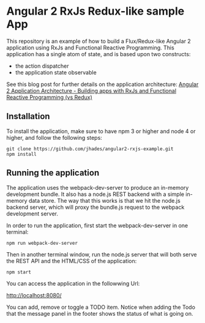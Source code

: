 # Angular 2 RxJs Redux-like sample App

This repository is an example of how to build a Flux/Redux-like Angular 2 application using RxJs and Functional Reactive Programming. This application has a single atom of state, and is based upon two constructs:

- the action dispatcher
- the application state observable

See this blog post for further details on the application architecture: [Angular 2 Application Architecture - Building apps with RxJs and Functional Reactive Programming (vs Redux)](http://localhost:5000/angular-2-application-architecture-building-applications-using-rxjs-and-functional-reactive-programming-vs-redux/)

## Installation

To install the application, make sure to have npm 3 or higher and node 4 or higher, and follow the following steps:

    git clone https://github.com/jhades/angular2-rxjs-example.git
    npm install
    
## Running the application

The application uses the webpack-dev-server to produce an in-memory development bundle. It also has a node.js REST backend with a simple in-memory data store. The way that this works is that we hit the node.js backend server, which will proxy the bundle.js request to the webpack development server.

In order to run the application, first start the webpack-dev-server in one terminal:

    npm run webpack-dev-server
    
Then in another terminal window, run the node.js server that will both serve the REST API and the HTML/CSS of the application:

    npm start
    
You can access the application in the followwing Url:

[http://localhost:8080/](http://localhost:8080)

You can add, remove or toggle a TODO item. Notice when adding the Todo that the message panel in the footer shows the status of what is going on.



